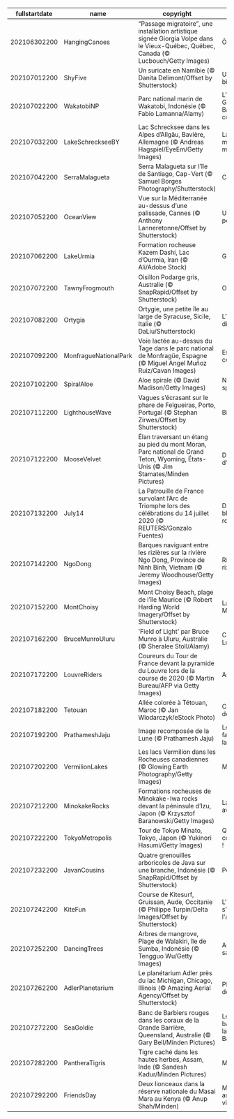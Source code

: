 |fullstartdate|name|copyright|title|image|
|--|--|--|--|--|
202106302200|HangingCanoes|“Passage migratoire”, une installation artistique signée Giorgia Volpe dans le Vieux-Québec, Québec, Canada (© Lucbouch/Getty Images)|Ô Canada !|![](/fr-FR/2021/07/202106302200HangingCanoes.jpg)|
202107012200|ShyFive|Un suricate en Namibie (© Danita Delimont/Offset by Shutterstock)|Une garde bien montée|![](/fr-FR/2021/07/202107012200ShyFive.jpg)|
202107022200|WakatobiNP|Parc national marin de Wakatobi, Indonésie (© Fabio Lamanna/Alamy)|L’autre Grande Barrière de corail|![](/fr-FR/2021/07/202107022200WakatobiNP.jpg)|
202107032200|LakeSchreckseeBY|Lac Schrecksee dans les Alpes d’Allgäu, Bavière, Allemagne (© Andreas Hagspiel/EyeEm/Getty Images)|Lac glacé mais bien mérité|![](/fr-FR/2021/07/202107032200LakeSchreckseeBY.jpg)|
202107042200|SerraMalagueta|Serra Malagueta sur l’île de Santiago, Cap-Vert (© Samuel Borges Photography/Shutterstock)|Coulée verte|![](/fr-FR/2021/07/202107042200SerraMalagueta.jpg)|
202107052200|OceanView|Vue sur la Méditerranée au-dessus d’une palissade, Cannes (© Anthony Lanneretonne/Offset by Shutterstock)|Un temps pour tout|![](/fr-FR/2021/07/202107052200OceanView.jpg)|
202107062200|LakeUrmia|Formation rocheuse Kazem Dashi, Lac d’Ourmia, Iran (© Ali/Adobe Stock)|Grand retour|![](/fr-FR/2021/07/202107062200LakeUrmia.jpg)|
202107072200|TawnyFrogmouth|Oisillon Podarge gris, Australie (© SnapRapid/Offset by Shutterstock)|Oiseau star|![](/fr-FR/2021/07/202107072200TawnyFrogmouth.jpg)|
202107082200|Ortygia|Ortygie, une petite île au large de Syracuse, Sicile, Italie (© DaLiu/Shutterstock)|L’île des dieux|![](/fr-FR/2021/07/202107082200Ortygia.jpg)|
202107092200|MonfragueNationalPark|Voie lactée au-dessus du Tage dans le parc national de Monfragüe, Espagne (© Miguel Angel Muñoz Ruiz/Cavan Images)|Espagne céleste|![](/fr-FR/2021/07/202107092200MonfragueNationalPark.jpg)|
202107102200|SpiralAloe|Aloe spirale (© David Madison/Getty Images)|Nature en spirale|![](/fr-FR/2021/07/202107102200SpiralAloe.jpg)|
202107112200|LighthouseWave|Vagues s’écrasant sur le phare de Felgueiras, Porto, Portugal (© Stephan Zirwes/Offset by Shutterstock)|Bien arrivé|![](/fr-FR/2021/07/202107112200LighthouseWave.jpg)|
202107122200|MooseVelvet|Élan traversant un étang au pied du mont Moran, Parc national de Grand Teton, Wyoming, États-Unis (© Jim Stamates/Minden Pictures)|Dans l’œil d’un artiste|![](/fr-FR/2021/07/202107122200MooseVelvet.jpg)|
202107132200|July14|La Patrouille de France survolant l’Arc de Triomphe lors des célébrations du 14 juillet 2020 (© REUTERS/Gonzalo Fuentes)|Du bleu, du blanc et du rouge|![](/fr-FR/2021/07/202107132200July14.jpg)|
202107142200|NgoDong|Barques naviguant entre les rizières sur la rivière Ngo Dong, Province de Ninh Binh, Vietnam (© Jeremy Woodhouse/Getty Images)|Rivière entre rizières|![](/fr-FR/2021/07/202107142200NgoDong.jpg)|
202107152200|MontChoisy|Mont Choisy Beach, plage de l’île Maurice (© Robert Harding World Imagery/Offset by Shutterstock)|La force de Maurice|![](/fr-FR/2021/07/202107152200MontChoisy.jpg)|
202107162200|BruceMunroUluru|'Field of Light' par Bruce Munro à Uluru, Australie (© Sheralee Stoll/Alamy)|Champ de Lumière|![](/fr-FR/2021/07/202107162200BruceMunroUluru.jpg)|
202107172200|LouvreRiders|Coureurs du Tour de France devant la pyramide du Louvre lors de la course de 2020 (© Martin Bureau/AFP via Getty Images)|Apothéose|![](/fr-FR/2021/07/202107172200LouvreRiders.jpg)|
202107182200|Tetouan|Allée colorée à Tétouan, Maroc (© Jan Wlodarczyk/eStock Photo)|Ce qu’il faut de couleur|![](/fr-FR/2021/07/202107182200Tetouan.jpg)|
202107192200|PrathameshJaju|Image recomposée de la Lune (© Prathamesh Jaju)|Les mille facettes de la Lune|![](/fr-FR/2021/07/202107192200PrathameshJaju.jpg)|
202107202200|VermilionLakes|Les lacs Vermilion dans les Rocheuses canadiennes (© Glowing Earth Photography/Getty Images)|Miroir du ciel|![](/fr-FR/2021/07/202107202200VermilionLakes.jpg)|
202107212200|MinokakeRocks|Formations rocheuses de Minokake-Iwa rocks devant la péninsule d’Izu, Japon (© Krzysztof Baranowski/Getty Images)|La plage avant les J.O|![](/fr-FR/2021/07/202107212200MinokakeRocks.jpg)|
202107222200|TokyoMetropolis|Tour de Tokyo  Minato, Tokyo, Japon (© Yukinori Hasumi/Getty Images)|Que les Jeux commencent !|![](/fr-FR/2021/07/202107222200TokyoMetropolis.jpg)|
202107232200|JavanCousins|Quatre grenouilles arboricoles de Java sur une branche, Indonésie (© SnapRapid/Offset by Shutterstock)|Perchés !|![](/fr-FR/2021/07/202107232200JavanCousins.jpg)|
202107242200|KiteFun|Course de Kitesurf, Gruissan, Aude, Occitanie (© Philippe Turpin/Delta Images/Offset by Shutterstock)|L'art de s'envoyer en l'air|![](/fr-FR/2021/07/202107242200KiteFun.jpg)|
202107252200|DancingTrees|Arbres de mangrove, Plage de Walakiri, île de Sumba, Indonésie (© Tengguo Wu/Getty Images)|Arbres sauveurs|![](/fr-FR/2021/07/202107252200DancingTrees.jpg)|
202107262200|AdlerPlanetarium|Le planétarium Adler près du lac Michigan, Chicago, Illinois (© Amazing Aerial Agency/Offset by Shutterstock)|Plus près des étoiles|![](/fr-FR/2021/07/202107262200AdlerPlanetarium.jpg)|
202107272200|SeaGoldie|Banc de Barbiers rouges dans les coraux de la Grande Barrière, Queensland, Australie (© Gary Bell/Minden Pictures)|Les barbières de la Grande Barrière|![](/fr-FR/2021/07/202107272200SeaGoldie.jpg)|
202107282200|PantheraTigris|Tigre caché dans les hautes herbes, Assam, Inde (© Sandesh Kadur/Minden Pictures)|Miaou ?|![](/fr-FR/2021/07/202107282200PantheraTigris.jpg)|
202107292200|FriendsDay|Deux lionceaux dans la réserve nationale du Masai Mara au Kenya (© Anup Shah/Minden)|Meilleurs amis pour la vie|![](/fr-FR/2021/07/202107292200FriendsDay.jpg)|
